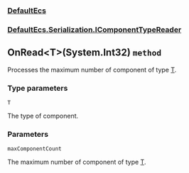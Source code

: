 ### [DefaultEcs](./DefaultEcs.md 'DefaultEcs')
### [DefaultEcs.Serialization.IComponentTypeReader](./DefaultEcs-Serialization-IComponentTypeReader.md 'DefaultEcs.Serialization.IComponentTypeReader')
## OnRead&lt;T&gt;(System.Int32) `method`
Processes the maximum number of component of type [T](./DefaultEcs-Serialization-IComponentTypeReader-OnRead-T-(System-Int32).md#T 'T').
### Type parameters

<a name='DefaultEcs-Serialization-IComponentTypeReader-OnRead-T-(System-Int32)-T'></a>
`T`

The type of component.
### Parameters

<a name='DefaultEcs-Serialization-IComponentTypeReader-OnRead-T-(System-Int32)-maxComponentCount'></a>
`maxComponentCount`

The maximum number of component of type [T](./DefaultEcs-Serialization-IComponentTypeReader-OnRead-T-(System-Int32).md#T 'T').
